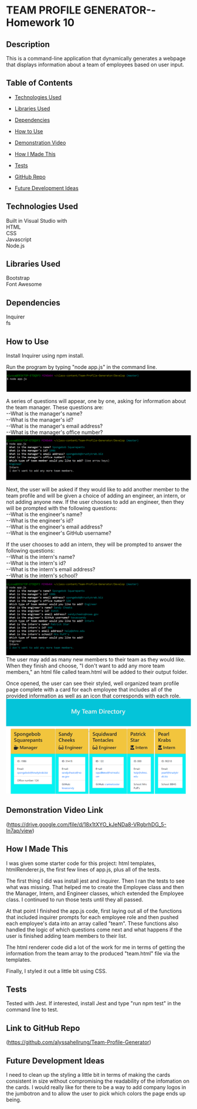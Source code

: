 # TEAM PROFILE GENERATOR--Homework 10

## Description  
This is a command-line application that dynamically generates a webpage that displays information about a team of employees based on user input.

## Table of Contents

* [Technologies Used](#technologies-used)

* [Libraries Used](#libraries-used)

* [Dependencies](#dependencies)

* [How to Use](#how-to-use)

* [Demonstration Video](#demonstration-video)

* [How I Made This](#how-i-made-this)

* [Tests](#tests)

* [GitHub Repo](#link-to-github-repo)

* [Future Development Ideas](#future-development-ideas)

## Technologies Used  
Built in Visual Studio with      
HTML  
CSS  
Javascript    
Node.js     

## Libraries Used
Bootstrap  
Font Awesome  

## Dependencies  
Inquirer     
fs    

## How to Use  
Install Inquirer using npm install.  

Run the program by typing "node app.js" in the command line.  
![image](./Develop/assets/images/run.png)   

A series of questions will appear, one by one, asking for information about the team manager. These questions are:     
  --What is the manager's name?  
  --What is the manager's id?   
  --What is the manager's email address?  
  --What is the manager's office number?
![image](./Develop/assets/images/managerquestions.png)  

Next, the user will be asked if they would like to add another member to the team profile and will be given a choice of adding an engineer, an intern, or not adding anyone new. If the user chooses to add an engineer, then they will be prompted with the following questions:    
  --What is the engineer's name?  
  --What is the engineer's id?  
  --What is the engineer's email address?    
  --What is the engineer's GitHub username?  

If the user chooses to add an intern, they will be prompted to answer the following questions:  
  --What is the intern's name?    
  --What is the intern's id?    
  --What is the intern's email address?    
  --What is the intern's school?    
![image](./Develop/assets/images/allquestions.png)
The user may add as many new members to their team as they would like. When they finish and choose, "I don't want to add any more team members," an html file called team.html will be added to their output folder.   

Once opened, the user can see their styled, well organized team profile page complete with a card for each employee that includes all of the provided information as well as an icon that corresponds with each role.
![image](./Develop/assets/images/webpage.png) 

## Demonstration Video Link
(https://drive.google.com/file/d/18x1tXYO_kJeNDa8-VRgbrhDG_5-In7ap/view)

## How I Made This  
I was given some starter code for this project: html templates, htmlRenderer.js, the first few lines of app.js, plus all of the tests. 

The first thing I did was install jest and inquirer. Then I ran the tests to see what was missing. That helped me to create the Employee class and then the Manager, Intern, and Engineer classes, which extended the Employee class. I continued to run those tests until they all passed.

At that point I finished the app.js code, first laying out all of the functions that included inquirer prompts for each employee role and then pushed each employee's data into an array called "team". These functions also handled the logic of which questions come next and what happens if the user is finished adding team members to their list. 

The html renderer code did a lot of the work for me in terms of getting the information from the team array to the produced "team.html" file via the templates. 

Finally, I styled it out a little bit using CSS. 

## Tests
Tested with Jest. If interested, install Jest and type "run npm test" in the command line to test.

## Link to GitHub Repo    
(https://github.com/alyssahellrung/Team-Profile-Generator)

## Future Development Ideas
I need to clean up the styling a little bit in terms of making the cards consistent in size without compromising the readability of the infomation on the cards.
I would really like for there to be a way to add company logos in the jumbotron and to allow the user to pick which colors the page ends up being.



